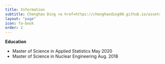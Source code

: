 ```yaml
---
title: Information
subtitle: Chenghao Ding <a href=https://chenghaoding90.github.io/assets/pdfs/Resume-Chenghao-Ding.pdf> (Click to download my resume)</a>
layout: "page"
icon: fa-book
order: 2
---
```


<strong>Education</strong>

<ul>
        <liUniversity of Illinois at Urbana-Champaign  May 2021 (expected) Ph.D Student in Nuclear Engineering, GPA: 3.50/4.00</li>
        <li>Master of Science in Applied Statistics May 2020</li>
        <li>Master of Science in Nuclear Engineering Aug. 2018</li>
    </ul>





